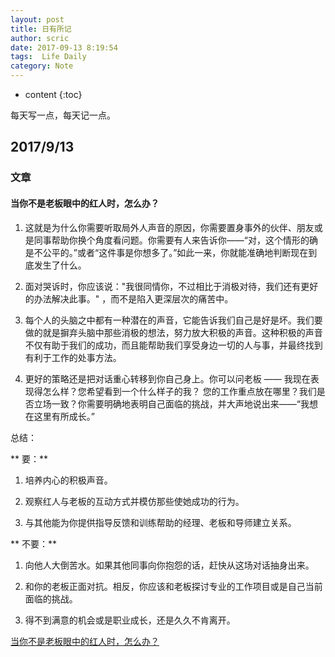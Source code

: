 ```yaml
---
layout: post 
title: 日有所记 
author: scric  
date: 2017-09-13 8:19:54  
tags:  Life Daily
category: Note 
---
```


* content
{:toc}
  
每天写一点，每天记一点。






## 2017/9/13

### 文章 

#### 当你不是老板眼中的红人时，怎么办？


1.  这就是为什么你需要听取局外人声音的原因，你需要置身事外的伙伴、朋友或是同事帮助你换个角度看问题。你需要有人来告诉你——“对，这个情形的确是不公平的。”或者“这件事是你想多了。”如此一来，你就能准确地判断现在到底发生了什么。

2.  面对哭诉时，你应该说："我很同情你，不过相比于消极对待，我们还有更好的办法解决此事。" ，而不是陷入更深层次的痛苦中。

3.  每个人的头脑之中都有一种潜在的声音，它能告诉我们自己是好是坏。我们要做的就是摒弃头脑中那些消极的想法，努力放大积极的声音。这种积极的声音不仅有助于我们的成功，而且能帮助我们享受身边一切的人与事，并最终找到有利于工作的处事方法。

4.  更好的策略还是把对话重心转移到你自己身上。你可以问老板 —— 我现在表现得怎么样？您希望看到一个什么样子的我？ 您的工作重点放在哪里？我们是否立场一致？你需要明确地表明自己面临的挑战，并大声地说出来——“我想在这里有所成长。”

总结：

** 要：**

1.  培养内心的积极声音。

2.  观察红人与老板的互动方式并模仿那些使她成功的行为。

3.  与其他能为你提供指导反馈和训练帮助的经理、老板和导师建立关系。

** 不要：**

1.  向他人大倒苦水。如果其他同事向你抱怨的话，赶快从这场对话抽身出来。

2.  和你的老板正面对抗。相反，你应该和老板探讨专业的工作项目或是自己当前面临的挑战。

3.  得不到满意的机会或是职业成长，还是久久不肯离开。

[当你不是老板眼中的红人时，怎么办？](http://mp.weixin.qq.com/s/i83dAIjNGjxq-X9E1tFBmA)
 


